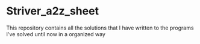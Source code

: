 # Striver_a2z_sheet
This repository contains all the solutions that I have written to the programs I've solved until now in a organized way 
